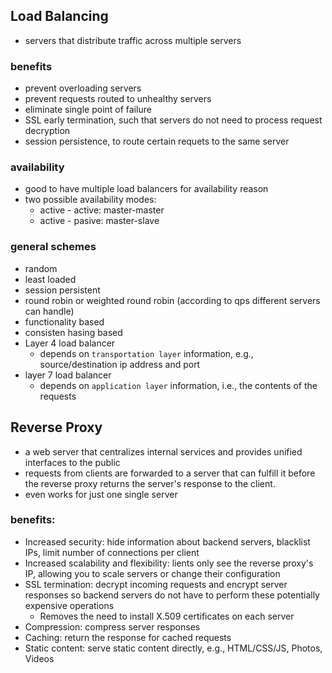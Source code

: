 ## Load Balancing
- servers that distribute traffic across multiple servers
### benefits
- prevent overloading servers
- prevent requests routed to unhealthy servers
- eliminate single point of failure
- SSL early termination, such that servers do not need to process request decryption
- session persistence, to route certain requets to the same server

### availability
- good to have multiple load balancers for availability reason
- two possible availability modes: 
    - active - active: master-master
    - active - pasive: master-slave
### general schemes
- random
- least loaded
- session persistent
- round robin or weighted round robin (according to qps different servers can handle)
- functionality based
- consisten hasing based
- Layer 4 load balancer
    - depends on `transportation layer` information, e.g., source/destination ip address and port
- layer 7 load balancer
    - depends on `application layer` information, i.e., the contents of the requests

## Reverse Proxy
- a web server that centralizes internal services and provides unified interfaces to the public
- requests from clients are forwarded to a server that can fulfill it before the reverse proxy returns the server's response to the client.
- even works for just one single server

### benefits:
- Increased security: hide information about backend servers, blacklist IPs, limit number of connections per client
- Increased scalability and flexibility: lients only see the reverse proxy's IP, allowing you to scale servers or change their configuration
- SSL termination: decrypt incoming requests and encrypt server responses so backend servers do not have to perform these potentially expensive operations
    - Removes the need to install X.509 certificates on each server
- Compression: compress server responses
- Caching: return the response for cached requests
- Static content: serve static content directly, e.g., HTML/CSS/JS, Photos, Videos

